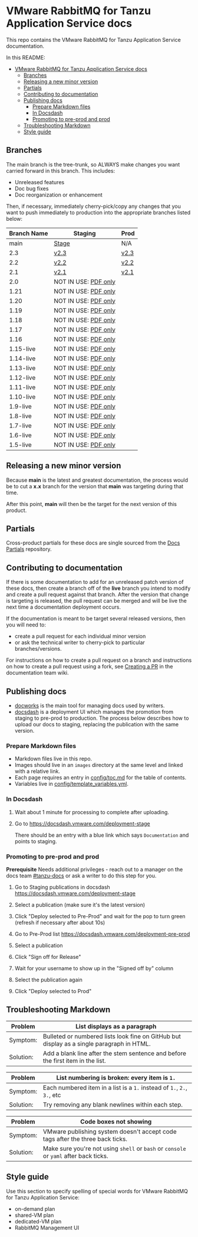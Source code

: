 # VMware RabbitMQ for Tanzu Application Service docs

This repo contains the VMware RabbitMQ for Tanzu Application Service documentation.

In this README:

- [VMware RabbitMQ for Tanzu Application Service docs](#vmware-rabbitmq-for-tanzu-application-service-docs)
  - [Branches](#branches)
  - [Releasing a new minor version](#releasing-a-new-minor-version)
  - [Partials](#partials)
  - [Contributing to documentation](#contributing-to-documentation)
  - [Publishing docs](#publishing-docs)
    - [Prepare Markdown files](#prepare-markdown-files)
    - [In Docsdash](#in-docsdash)
    - [Promoting to pre-prod and prod](#promoting-to-pre-prod-and-prod)
  - [Troubleshooting Markdown](#troubleshooting-markdown)
  - [Style guide](#style-guide)


## Branches

The main branch is the tree-trunk, so ALWAYS make changes you want carried forward in this branch. This includes:

- Unreleased features
- Doc bug fixes
- Doc reorganization or enhancement

Then, if necessary, immediately cherry-pick/copy any changes that you want to push immediately to production into the appropriate branches listed below:

| Branch Name | Staging | Prod  |
|-------------| ---------|------|
| main      | [Stage](https://docs-staging.vmware.com/en/draft/VMware-RabbitMQ-for-Tanzu-Application-Service/2.4/tanzu-rmq/GUID-index.html) | N/A |
| 2.3  | [v2.3](https://docs-staging.vmware.com/en/VMware-RabbitMQ-for-Tanzu-Application-Service/2.3/tanzu-rmq/GUID-index.html)      | [v2.3](https://docs.vmware.com/en/VMware-RabbitMQ-for-Tanzu-Application-Service/2.3/tanzu-rmq/GUID-index.html)   |
| 2.2  | [v2.2](https://docs-staging.vmware.com/en/VMware-RabbitMQ-for-Tanzu-Application-Service/2.2/tanzu-rmq/GUID-index.html)      | [v2.2](https://docs.vmware.com/en/VMware-RabbitMQ-for-Tanzu-Application-Service/2.2/tanzu-rmq/GUID-index.html)   |
| 2.1  | [v2.1](https://docs-staging.vmware.com/en/VMware-RabbitMQ-for-Tanzu-Application-Service/2.1/tanzu-rmq/GUID-index.html)      | [v2.1](https://docs.vmware.com/en/VMware-RabbitMQ-for-Tanzu-Application-Service/2.1/tanzu-rmq/GUID-index.html)   |
| 2.0        | NOT IN USE: [PDF only](https://docs.vmware.com/en/VMware-RabbitMQ-for-Tanzu-Application-Service/2.0/rabbitmq-for-tas-2-0.pdf)  |
| 1.21       | NOT IN USE: [PDF only](https://docs.vmware.com/en/VMware-RabbitMQ-for-Tanzu-Application-Service/1.21/rabbitmq-for-tas-1-21.pdf) |
| 1.20       | NOT IN USE: [PDF only](https://docs.vmware.com/en/VMware-RabbitMQ-for-Tanzu-Application-Service/1.20/rabbitmq-for-tas-1-20.pdf) |
| 1.19       | NOT IN USE: [PDF only](https://docs.vmware.com/en/VMware-RabbitMQ-for-Tanzu-Application-Service/1.19/rabbitmq-for-tas-1-19.pdf) |
| 1.18       | NOT IN USE: [PDF only](https://docs.vmware.com/en/VMware-RabbitMQ-for-Tanzu-Application-Service/1.18/rabbitmq-for-tas-1-18.pdf) |
| 1.17       | NOT IN USE: [PDF only](https://docs.vmware.com/en/VMware-RabbitMQ-for-Tanzu-Application-Service/1.17/rabbitmq-for-tas-1-17.pdf) |
| 1.16       | NOT IN USE: [PDF only](https://docs.vmware.com/en/VMware-RabbitMQ-for-Tanzu-Application-Service/1.16/rabbitmq-for-tas-1-16.pdf) |
| 1.15-live  | NOT IN USE: [PDF only](https://docs.vmware.com/en/VMware-RabbitMQ-for-Tanzu-Application-Service/1.15/rabbitmq-for-tas-1-15.pdf) |
| 1.14-live  | NOT IN USE: [PDF only](https://docs.vmware.com/en/VMware-RabbitMQ-for-Tanzu-Application-Service/1.14/rabbitmq-for-tas-1-14.pdf)|
| 1.13-live  | NOT IN USE: [PDF only](https://docs.vmware.com/en/VMware-RabbitMQ-for-Tanzu-Application-Service/1.13/rabbitmq-for-tas-1-13.pdf)|
| 1.12-live  | NOT IN USE: [PDF only](https://docs.pivotal.io/archives/rabbitmq-pcf-1.12.pdf)|
| 1.11-live  | NOT IN USE: [PDF only](https://docs.pivotal.io/archives/rabbitmq-pcf-1.11.pdf)|
| 1.10-live  | NOT IN USE: [PDF only](https://docs.pivotal.io/archives/rabbitmq-pcf-1.10.pdf)|
| 1.9-live   | NOT IN USE: [PDF only](https://docs.pivotal.io/archives/rabbitmq-pcf-1.9.pdf)|
| 1.8-live   | NOT IN USE: [PDF only](https://docs.pivotal.io/archives/rabbitmq-pcf-1.8.pdf)|
| 1.7-live   | NOT IN USE: [PDF only](https://docs.pivotal.io/archives/rabbitmq-pcf-1.7.pdf)|
| 1.6-live   | NOT IN USE: [PDF only](https://docs.pivotal.io/archives/rabbitmq-pcf-1.6.pdf)|
| 1.5-live   | NOT IN USE: [PDF only](https://docs.pivotal.io/archives/rabbitmq-pcf-1.5.pdf)|

## Releasing a new minor version

Because **main** is the latest and greatest documentation, the process would be to cut a **x.x** branch
for the version that **main** was targeting during that time.

After this point, **main** will then be the target for the next version of this product.

## Partials

Cross-product partials for these docs are single sourced from the [Docs Partials](https://github.com/pivotal-cf/docs-partials) repository.

## Contributing to documentation

If there is some documentation to add for an unreleased patch version of these docs, then create a branch off of the **live** branch
you intend to modify and create a pull request against that branch.
After the version that change is targeting is released, the pull request can be merged and will be live
the next time a documentation deployment occurs.

If the documentation is meant to be target several released versions,
then you will need to:

- create a pull request for each individual minor version
- or ask the technical writer to cherry-pick to particular branches/versions.

For instructions on how to create a pull request on a branch and instructions on how to create a
pull request using a fork, see
[Creating a PR](https://docs-wiki.sc2-04-pcf1-apps.oc.vmware.com/wiki/external/create-pr.html)
in the documentation team wiki.

## Publishing docs

- [docworks](https://docworks.vmware.com/) is the main tool for managing docs used by writers.
- [docsdash](https://docsdash.vmware.com/) is a deployment UI which manages the promotion from
staging to pre-prod to production. The process below describes how to upload our docs to staging,
replacing the publication with the same version.

### Prepare Markdown files

- Markdown files live in this repo.
- Images should live in an `images` directory at the same level and linked with a relative link.
- Each page requires an entry in [config/toc.md](config/toc.md) for the table of contents.
- Variables live in [config/template_variables.yml](config/template_variables.yml).

### In Docsdash

1. Wait about 1 minute for processing to complete after uploading.
2. Go to https://docsdash.vmware.com/deployment-stage

   There should be an entry with a blue link which says `Documentation` and points to staging.

### Promoting to pre-prod and prod

**Prerequisite** Needs additional privileges - reach out to a manager on the docs team [#tanzu-docs](https://vmware.slack.com/archives/C055V2M0H) or ask a writer to do this step for you.

1. Go to Staging publications in docsdash
  https://docsdash.vmware.com/deployment-stage

2. Select a publication (make sure it's the latest version)

3. Click "Deploy selected to Pre-Prod" and wait for the pop to turn green (refresh if necessary after about 10s)

4. Go to Pre-Prod list
  https://docsdash.vmware.com/deployment-pre-prod

5. Select a publication

6. Click "Sign off for Release"

7. Wait for your username to show up in the "Signed off by" column

8. Select the publication again

9. Click "Deploy selected to Prod"

## Troubleshooting Markdown

| Problem | List displays as a paragraph |
|---------|-----------|
| Symptom:| Bulleted or numbered lists look fine on GitHub but display as a single paragraph in HTML.|
| Solution: | Add a blank line after the stem sentence and before the first item in the list.|

| Problem | List numbering is broken: every item is `1.` |
|---------|-----------|
| Symptom:| Each numbered item in a list is a `1.` instead of `1.`, `2.`, `3.`, etc|
| Solution: | Try removing any blank newlines within each step.|

| Problem | Code boxes not showing |
|---------|-----------|
| Symptom:| VMware publishing system doesn't accept code tags after the three back ticks.|
| Solution: | Make sure you're not using `shell` or `bash` or `console` or `yaml` after back ticks.|

## Style guide

Use this section to specify spelling of special words for VMware RabbitMQ for Tanzu Application Service:

- on-demand plan
- shared-VM plan
- dedicated-VM plan
- RabbitMQ Management UI
